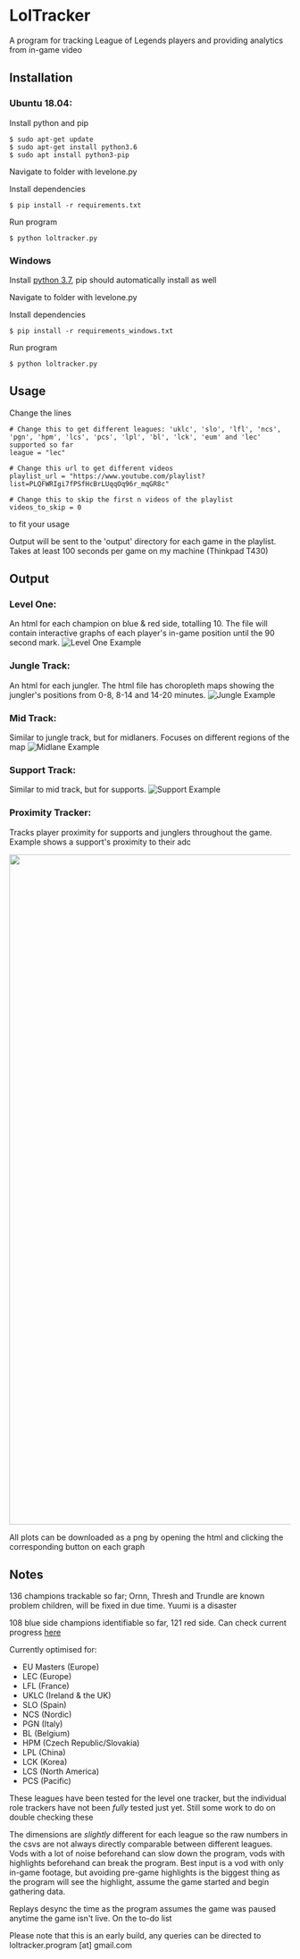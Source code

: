 # LolTracker

A program for tracking League of Legends players and providing analytics from in-game video

## Installation

### Ubuntu 18.04:

Install python and pip

```
$ sudo apt-get update
$ sudo apt-get install python3.6
$ sudo apt install python3-pip
```
Navigate to folder with levelone.py

Install dependencies
```
$ pip install -r requirements.txt
```
Run program

```
$ python loltracker.py
```

### Windows

Install [python 3.7](https://docs.python.org/3/using/windows.html), pip should automatically install as well

Navigate to folder with levelone.py

Install dependencies
```
$ pip install -r requirements_windows.txt
```
Run program

```
$ python loltracker.py
```

## Usage

Change the lines
```
# Change this to get different leagues: 'uklc', 'slo', 'lfl', 'ncs', 'pgn', 'hpm', 'lcs', 'pcs', 'lpl', 'bl', 'lck', 'eum' and 'lec' supported so far
league = "lec"

# Change this url to get different videos
playlist_url = "https://www.youtube.com/playlist?list=PLQFWRIgi7fPSfHcBrLUqqOq96r_mqGR8c"

# Change this to skip the first n videos of the playlist
videos_to_skip = 0
```
to fit your usage

Output will be sent to the 'output' directory for each game in the playlist. Takes at least 100 seconds per game on my machine (Thinkpad T430)

## Output

### Level One:
An html for each champion on blue & red side, totalling 10. The file will contain interactive graphs of each player's in-game position until the 90 second mark. 
![Level One Example](/markdown_assets/levelone_example.png)

### Jungle Track:
An html for each jungler. The html file has choropleth maps showing the jungler's positions from 0-8, 8-14 and 14-20 minutes.
![Jungle Example](/markdown_assets/jungle_example.png)

### Mid Track:
Similar to jungle track, but for midlaners. Focuses on different regions of the map
![Midlane Example](/markdown_assets/midlane_example.png)

### Support Track:
Similar to mid track, but for supports.
![Support Example](/markdown_assets/support_example.png)

### Proximity Tracker:
Tracks player proximity for supports and junglers throughout the game. Example shows a support's proximity to their adc
<p align = "center">
	<img src = "/markdown_assets/proximity_sample.png" width = 1200>
</p> 

All plots can be downloaded as a png by opening the html and clicking the corresponding button on each graph

## Notes

136 champions trackable so far; Ornn, Thresh and Trundle are known problem children, will be fixed in due time. Yuumi is a disaster

108 blue side champions identifiable so far, 121 red side. Can check current progress [here](https://docs.google.com/spreadsheets/d/14pUWbDw32owzKmMUSGVbgytgAz0lY9U6FDAcrYU0Za4/edit?usp=sharing)

Currently optimised for:

* EU Masters (Europe)
* LEC (Europe)
* LFL (France)
* UKLC (Ireland & the UK)
* SLO (Spain)
* NCS (Nordic)
* PGN (Italy)
* BL (Belgium)
* HPM (Czech Republic/Slovakia)
* LPL (China)
* LCK (Korea)
* LCS (North America)
* PCS (Pacific)

These leagues have been tested for the level one tracker, but the individual role trackers have not been *fully* tested just yet. Still some work to do on double checking these

The dimensions are *slightly* different for each league so the raw numbers in the csvs are not always directly comparable between different leagues. Vods with a lot of noise beforehand can slow down the program, vods with highlights beforehand can break the program. Best input is a vod with only in-game footage, but avoiding pre-game highlights is the biggest thing as the program will see the highlight, assume the game started and begin gathering data.

Replays desync the time as the program assumes the game was paused anytime the game isn't live. On the to-do list

Please note that this is an early build, any queries can be directed to  loltracker.program [at] gmail.com
